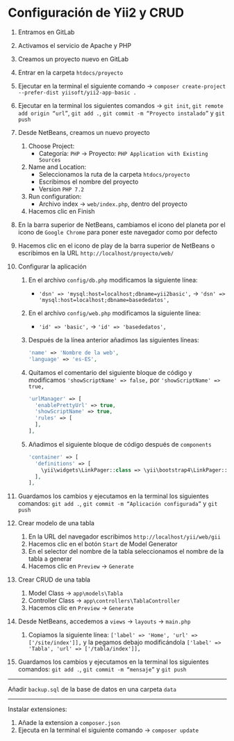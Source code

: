 # Configuración de Yii2 y CRUD

1. Entramos en GitLab
2. Activamos el servicio de Apache y PHP
3. Creamos un proyecto nuevo en GitLab
4. Entrar en la carpeta `htdocs/proyecto`
5. Ejecutar en la terminal el siguiente comando → `composer create-project --prefer-dist yiisoft/yii2-app-basic .`
6. Ejecutar en la terminal los siguientes comandos → `git init`, `git remote add origin “url”`, `git add .`, `git commit -m “Proyecto instalado”` y `git push`
7. Desde NetBeans, creamos un nuevo proyecto
    1. Choose Project:
        - Categoría: `PHP` → Proyecto: `PHP Application with Existing Sources`
    2. Name and Location:
        - Seleccionamos la ruta de la carpeta `htdocs/proyecto`
        - Escribimos el nombre del proyecto
        - Version `PHP 7.2`
    3. Run configuration:
        - Archivo index → `web/index.php`, dentro del proyecto
    4. Hacemos clic en Finish
8. En la barra superior de NetBeans, cambiamos el icono del planeta por el icono de `Google Chrome` para poner este navegador como por defecto
9. Hacemos clic en el icono de play de la barra superior de NetBeans o escribimos en la URL `http://localhost/proyecto/web/`
10. Configurar la aplicación
    1. En el archivo `config/db.php` modificamos la siguiente línea:
        - `'dsn' => 'mysql:host=localhost;dbname=yii2basic',` → `'dsn' => 'mysql:host=localhost;dbname=basededatos',`
    2. En el archivo `config/web.php` modificamos la siguiente línea: 
        - `'id' => 'basic',` → `'id' => 'basededatos',`
    3. Después de la línea anterior añadimos las siguientes líneas:
        
        ```php
        'name' => 'Nombre de la web',
        'language' => 'es-ES',
        ```
        
    4. Quitamos el comentario del siguiente bloque de código y modificamos `'showScriptName' => false,` por `'showScriptName' => true,`
        
        ```php
        'urlManager' => [
          'enablePrettyUrl' => true,
          'showScriptName' => true,
          'rules' => [
          ],
        ],
        ```
        
    5. Añadimos el siguiente bloque de código después de `components`
        
        ```php
        'container' => [
          'definitions' => [
            \yii\widgets\LinkPager::class => \yii\bootstrap4\LinkPager::class,
          ],
        ],
        ```
        
11. Guardamos los cambios y ejecutamos en la terminal los siguientes comandos: `git add .`, `git commit -m “Aplicación configurada”` y `git push`
12. Crear modelo de una tabla
    1. En la URL del navegador escribimos `http://localhost/yii/web/gii`
    2. Hacemos clic en el botón `Start` de Model Generator
    3. En el selector del nombre de la tabla seleccionamos el nombre de la tabla a generar
    4. Hacemos clic en `Preview` → `Generate`
13. Crear CRUD de una tabla
    1. Model Class → `app\models\Tabla`
    2. Controller Class → `app\controllers\TablaController`
    3. Hacemos clic en `Preview` → `Generate`
14. Desde NetBeans, accedemos a `views` → `layouts` → `main.php`
    1. Copiamos la siguiente línea: `['label' => 'Home', 'url' => ['/site/index']],` y la pegamos debajo modificándola `['label' => 'Tabla', 'url' => ['/tabla/index']],`
15. Guardamos los cambios y ejecutamos en la terminal los siguientes comandos: `git add .`, `git commit -m “mensaje”` y `git push`

---

Añadir `backup.sql` de la base de datos en una carpeta `data`

---

Instalar extensiones:

1. Añade la extension a `composer.json`
2. Ejecuta en la terminal el siguiente comando → `composer update`